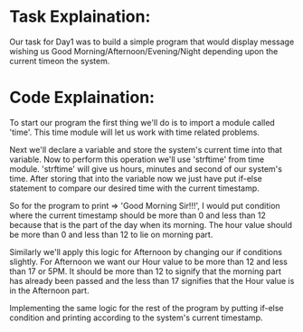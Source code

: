 # Task Explaination:

Our task for Day1 was to build a simple program that would display message wishing us Good Morning/Afternoon/Evening/Night depending upon the current timeon the system.


# Code Explaination:

To start our program the first thing we'll do is to import a module called 'time'. This time module will let us work with time related problems.

Next we'll declare a variable and store the system's current time into that variable. Now to perform this operation we'll use 'strftime' from time module.
'strftime' will give us hours, minutes and second of our system's time. After storing that into the variable now we just have put if-else statement to compare our desired time with the current timestamp.

So for the program to print => 'Good Morning Sir!!!', I would put condition where the current timestamp should be more than 0 and less than 12 because that is the part of the day when its morning. The hour value should be more than 0 and less than 12 to lie on morning part.

Similarly we'll apply this logic for Afternoon by changing our if conditions slightly. For Afternoon we want our Hour value to be more than 12 and less than 17 or 5PM. It should be more than 12 to signify that the morning part has already been passed and the less than 17 signifies that the Hour value is in the Afternoon part.

Implementing the same logic for the rest of the program by putting if-else condition and printing according to the system's current timestamp.
